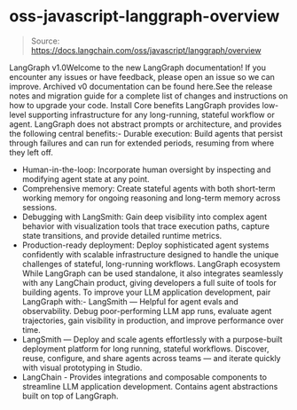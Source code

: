 # oss-javascript-langgraph-overview

> Source: https://docs.langchain.com/oss/javascript/langgraph/overview

LangGraph v1.0Welcome to the new LangGraph documentation! If you encounter any issues or have feedback, please open an issue so we can improve. Archived v0 documentation can be found here.See the release notes and migration guide for a complete list of changes and instructions on how to upgrade your code.
Install
Core benefits
LangGraph provides low-level supporting infrastructure for any long-running, stateful workflow or agent. LangGraph does not abstract prompts or architecture, and provides the following central benefits:- Durable execution: Build agents that persist through failures and can run for extended periods, resuming from where they left off.
- Human-in-the-loop: Incorporate human oversight by inspecting and modifying agent state at any point.
- Comprehensive memory: Create stateful agents with both short-term working memory for ongoing reasoning and long-term memory across sessions.
- Debugging with LangSmith: Gain deep visibility into complex agent behavior with visualization tools that trace execution paths, capture state transitions, and provide detailed runtime metrics.
- Production-ready deployment: Deploy sophisticated agent systems confidently with scalable infrastructure designed to handle the unique challenges of stateful, long-running workflows.
LangGraph ecosystem
While LangGraph can be used standalone, it also integrates seamlessly with any LangChain product, giving developers a full suite of tools for building agents. To improve your LLM application development, pair LangGraph with:- LangSmith — Helpful for agent evals and observability. Debug poor-performing LLM app runs, evaluate agent trajectories, gain visibility in production, and improve performance over time.
- LangSmith — Deploy and scale agents effortlessly with a purpose-built deployment platform for long running, stateful workflows. Discover, reuse, configure, and share agents across teams — and iterate quickly with visual prototyping in Studio.
- LangChain - Provides integrations and composable components to streamline LLM application development. Contains agent abstractions built on top of LangGraph.